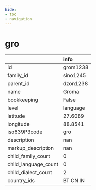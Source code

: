 ```yaml
---
hide:
- toc
- navigation
---
```

# gro
|                      | info     |
|:---------------------|:---------|
| id                   | grom1238 |
| family_id            | sino1245 |
| parent_id            | dzon1238 |
| name                 | Groma    |
| bookkeeping          | False    |
| level                | language |
| latitude             | 27.6089  |
| longitude            | 88.8541  |
| iso639P3code         | gro      |
| description          | nan      |
| markup_description   | nan      |
| child_family_count   | 0        |
| child_language_count | 0        |
| child_dialect_count  | 2        |
| country_ids          | BT CN IN |